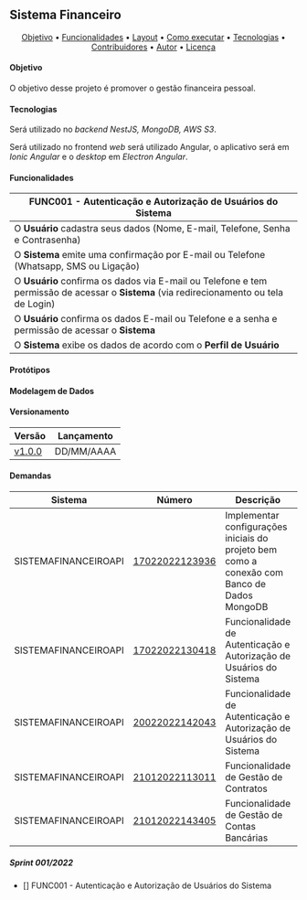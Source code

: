 ## Sistema Financeiro

<p align="center">
 <a href="#-objetivo">Objetivo</a> •
 <a href="#-funcionalidades">Funcionalidades</a> •
 <a href="#-layout">Layout</a> • 
 <a href="#-como-executar-o-projeto">Como executar</a> • 
 <a href="#-tecnologias">Tecnologias</a> • 
 <a href="#-contribuidores">Contribuidores</a> • 
 <a href="#-autor">Autor</a> • 
 <a href="#user-content--licença">Licença</a>
</p>

#### Objetivo

O objetivo desse projeto é promover o gestão financeira pessoal.

#### Tecnologias

Será utilizado no _backend NestJS, MongoDB, AWS S3_.

Será utilizado no frontend _web_ será utilizado Angular, o aplicativo será em _Ionic Angular_ e o _desktop_ em _Electron Angular_.

#### Funcionalidades

|**FUNC001 - Autenticação e Autorização de Usuários do Sistema**|
|--|
|O **Usuário** cadastra seus dados (Nome, E-mail, Telefone, Senha e Contrasenha) |
|O **Sistema** emite uma confirmação por E-mail ou Telefone (Whatsapp, SMS ou Ligação)|
|O **Usuário** confirma os dados via E-mail ou Telefone e tem permissão de acessar o **Sistema** (via redirecionamento ou tela de Login)|
|O **Usuário** confirma os dados E-mail ou Telefone e a senha e permissão de acessar o **Sistema**|
|O **Sistema** exibe os dados de acordo com o **Perfil de Usuário**|

#### Protótipos

#### Modelagem de Dados

#### Versionamento

| Versão                                                                        | Lançamento |
| -------------------------------------------------------------------------------- | --------------  |
| [v1.0.0](https://github.com/quintinodigital/sistemafinanceiroapp/tags) | DD/MM/AAAA  |

#### Demandas

| Sistema | Número | Descrição | Situação | 
| --------------  | -------------------------------------------------------------------------------- | --------------  | --------------  |
| SISTEMAFINANCEIROAPI | [17022022123936](https://github.com/quintinodigital/sistemafinanceiroapi/tree/SISTEMAFINANCEIROAPI-17022022123936) | Implementar configurações iniciais do projeto bem como a conexão com Banco de Dados MongoDB  | Finalizado |
| SISTEMAFINANCEIROAPI | [17022022130418](https://github.com/quintinodigital/sistemafinanceiroapi/tree/SISTEMAFINANCEIROAPI-17022022130418) | Funcionalidade de Autenticação e Autorização de Usuários do Sistema | Executando |
| SISTEMAFINANCEIROAPI |[20022022142043](https://github.com/quintinodigital/sistemafinanceiroapi/tree/SISTEMAFINANCEIROAPP-20022022142043) | Funcionalidade de Autenticação e Autorização de Usuários do Sistema | Executando |
| SISTEMAFINANCEIROAPI |[21012022113011](https://github.com/quintinodigital/sistemafinanceiroapi/tree/SISTEMAFINANCEIRO-21012022113011) | Funcionalidade de Gestão de Contratos | Executando |
| SISTEMAFINANCEIROAPI|[21012022143405](https://github.com/quintinodigital/sistemafinanceiroapi/tree/SISTEMAFINANCEIRO-21012022113011) | Funcionalidade de Gestão de Contas Bancárias | Executando |

##### Sprint 001/2022

- [] FUNC001 - Autenticação e Autorização de Usuários do Sistema
